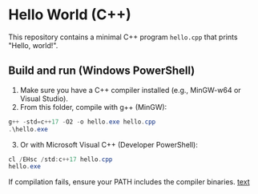 # Hello World (C++)

This repository contains a minimal C++ program `hello.cpp` that prints "Hello, world!".

## Build and run (Windows PowerShell)

1. Make sure you have a C++ compiler installed (e.g., MinGW-w64 or Visual Studio).
2. From this folder, compile with g++ (MinGW):

```powershell
g++ -std=c++17 -O2 -o hello.exe hello.cpp
.\hello.exe
```

3. Or with Microsoft Visual C++ (Developer PowerShell):

```powershell
cl /EHsc /std:c++17 hello.cpp
hello.exe
```

If compilation fails, ensure your PATH includes the compiler binaries.
[text](../README.md)